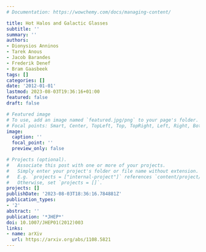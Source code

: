 ```yaml
---
# Documentation: https://wowchemy.com/docs/managing-content/

title: Hot Halos and Galactic Glasses
subtitle: ''
summary: ''
authors:
- Dionysios Anninos
- Tarek Anous
- Jacob Barandes
- Frederik Denef
- Bram Gaasbeek
tags: []
categories: []
date: '2012-01-01'
lastmod: 2023-08-03T19:36:16+01:00
featured: false
draft: false

# Featured image
# To use, add an image named `featured.jpg/png` to your page's folder.
# Focal points: Smart, Center, TopLeft, Top, TopRight, Left, Right, BottomLeft, Bottom, BottomRight.
image:
  caption: ''
  focal_point: ''
  preview_only: false

# Projects (optional).
#   Associate this post with one or more of your projects.
#   Simply enter your project's folder or file name without extension.
#   E.g. `projects = ["internal-project"]` references `content/project/deep-learning/index.md`.
#   Otherwise, set `projects = []`.
projects: []
publishDate: '2023-08-03T18:36:16.784881Z'
publication_types:
- '2'
abstract: ''
publication: '*JHEP*'
doi: 10.1007/JHEP01(2012)003
links:
- name: arXiv
  url: https://arxiv.org/abs/1108.5821
---
```

